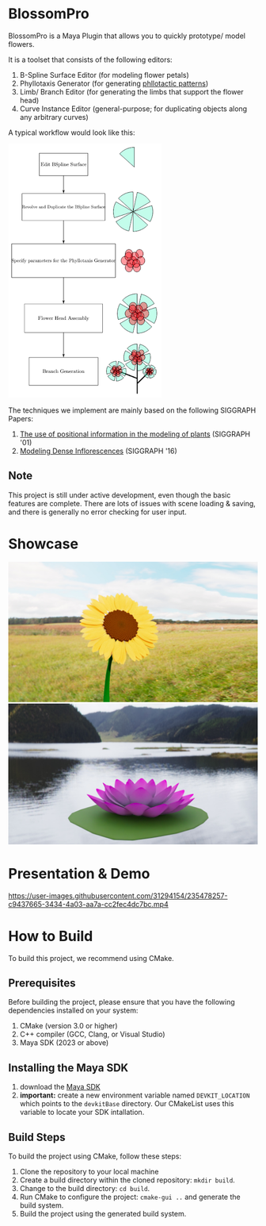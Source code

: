 # BlossomPro
BlossomPro is a Maya Plugin that allows you to quickly prototype/ model flowers.

It is a toolset that consists of the following editors:
1. B-Spline Surface Editor (for modeling flower petals)
2. Phyllotaxis Generator (for generating [phllotactic patterns](https://en.wikipedia.org/wiki/Phyllotaxis))
3. Limb/ Branch Editor (for generating the limbs that support the flower head)
4. Curve Instance Editor (general-purpose; for duplicating objects along any arbitrary curves)

A typical workflow would look like this:

![](./imgs/workflow.png)

The techniques we implement are mainly based on the following SIGGRAPH Papers:

1. [The use of positional information in the modeling of plants](http://algorithmicbotany.org/papers/sigcourse.2003/2-27-positional.pdf) (SIGGRAPH '01)
2. [Modeling Dense Inflorescences](http://algorithmicbotany.org/papers/inflorescence.sig16.html) (SIGGRAPH '16) 

## Note
This project is still under active development, even though the basic features are complete. There are lots of issues with scene loading & saving, and there is generally no error checking for user input.

# Showcase
![](./imgs/1.jpg)
![](./imgs/2.jpg)

# Presentation & Demo
https://user-images.githubusercontent.com/31294154/235478257-c9437665-3434-4a03-aa7a-cc2fec4dc7bc.mp4

# How to Build
To build this project, we recommend using CMake.

## Prerequisites
Before building the project, please ensure that you have the following dependencies installed on your system:

1. CMake (version 3.0 or higher)
2. C++ compiler (GCC, Clang, or Visual Studio)
3. Maya SDK (2023 or above)

## Installing the Maya SDK
1. download the [Maya SDK](https://autodesk-adn-transfer.s3-us-west-2.amazonaws.com/ADN+Extranet/M%26E/Maya/devkit+2023/Autodesk_Maya_2023_3_Update_DEVKIT_Windows.zip) 
2. **important:** create a new environment variable named `DEVKIT_LOCATION` which points to the `devkitBase` directory. Our CMakeList uses this variable to locate your SDK intallation.

## Build Steps
To build the project using CMake, follow these steps:

1. Clone the repository to your local machine
2. Create a build directory within the cloned repository: `mkdir build`.
3. Change to the build directory: `cd build`.
4. Run CMake to configure the project: `cmake-gui ..` and generate the build system.
5. Build the project using the generated build system.


